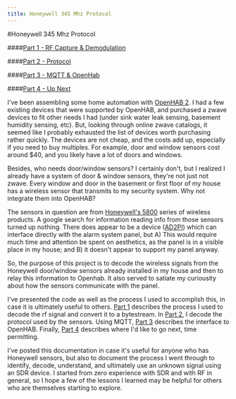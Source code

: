 ```yaml
---
title: Honeywell 345 Mhz Protocol
---
```


#Honeywell 345 Mhz Protocol

####[Part 1 - RF Capture & Demodulation](part1.md) 

####[Part 2 - Protocol](part2.md)

####[Part 3 - MQTT & OpenHab](part3.md)

####[Part 4 - Up Next](part4.md)

I've been assembling some home automation with [OpenHAB 2](http://www.openhab.org/).  I had a few existing devices that were supported by OpenHAB, and purchased a zwave devices to fit other needs I had (under sink water leak sensing, basement humidity sensing, etc).  But, looking through online zwave catalogs, it seemed like I probably exhausted the list of devices worth purchasing rather quickly.  The devices are not cheap, and the costs add up, especially if you need to buy multiples.  For example, door and window sensors cost around $40, and you likely have a lot of doors and windows.

Besides, who needs door/window sensors?  I certainly don't, but I realized I already have a system of door & window sensors, they're not just not zwave.  Every window and door in the basement or first floor of my house has a wireless sensor that transmits to my security system.  Why not integrate them into OpenHAB?

The sensors in question are from [Honeywell's 5800](https://www.security.honeywell.com/hsc/products/intruder-detection-systems/wireless/index.html) series of wireless products.  A google search for information reading info from those sensors turned up nothing.  There does appear to be a device ([AD2PI](http://www.alarmdecoder.com/wiki/index.php/Main_Page)) which can interface directly with the alarm system panel, but A) This would require much time and attention be spent on aesthetics, as the panel is in a visible place in my house; and B) it doesn't appear to support my panel anyway.

So, the purpose of this project is to decode the wireless signals from the Honeywell door/window sensors already installed in my house and then to relay this information to Openhab.  It also served to satiate my curiousity about how the sensors communicate with the panel.

I've presented the code as well as the process I used to accomplish this, in case it is ultimately useful to others.  [Part 1](part1.md) describes the process I used to decode the rf signal and convert it to a bytestream.  In [Part 2](part2.md), I decode the protocol used by the sensors.  Using MQTT, [Part 3](part3.md) describes the interface  to OpenHAB.  Finally, [Part 4](part4.md) describes where I'd like to go next, time permitting.

I've posted this documentation in case it's useful for anyone who has Honeywell sensors, but also to document the process I went through to identify, decode, understand, and ultimately use an unknown signal using an SDR device.  I started from zero experience with SDR and with RF in general, so I hope a few of the lessons I learned may be helpful for others who are themselves starting to explore.